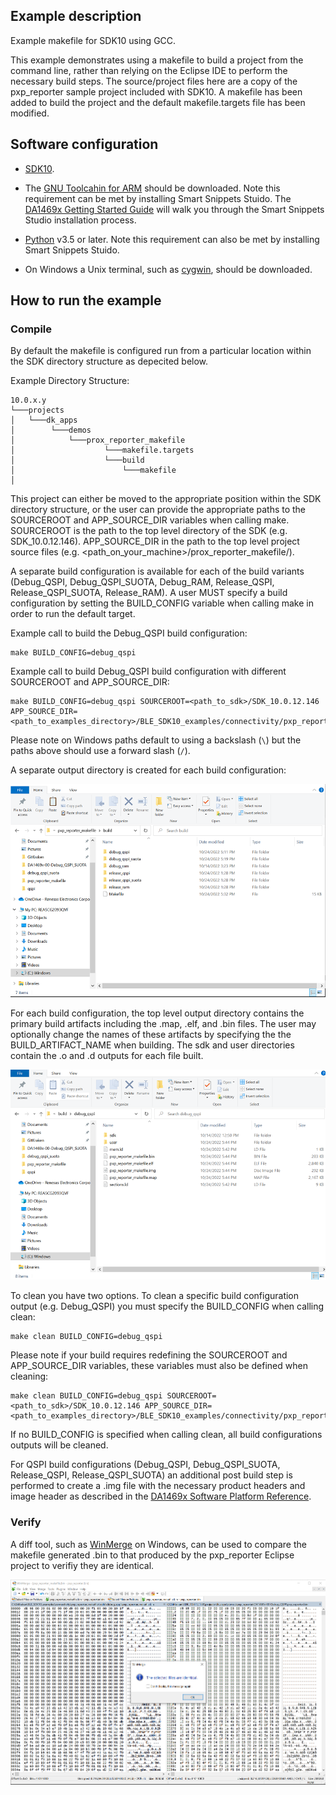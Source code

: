 ## Example description

Example makefile for SDK10 using GCC. 

This example demonstrates using a makefile to build a project from the command line, rather than relying on the Eclipse IDE to perform the necessary build steps. 
The source/project files here are a copy of the pxp_reporter sample project included with SDK10. A makefile has been added to build the project and the default makefile.targets
file has been modified. 


## Software configuration

- [SDK10](https://www.dialog-semiconductor.com/da1469x_sdk_latest).
- The [GNU Toolcahin for ARM](https://developer.arm.com/Tools%20and%20Software/GNU%20Toolchain) should be downloaded. Note this requirement can be met by installing Smart Snippets Stuido. The [DA1469x Getting Started Guide](http://lpccs-docs.renesas.com/um-b-090-da1469x_getting_started/Software_Development_Tools/Software_Development_Tools.html#smartsnippets-tm-studio-installation-and-starting)
will walk you through the Smart Snippets Studio installation process. 
- [Python](https://www.python.org/) v3.5 or later. Note this requirement can also be met by installing Smart Snippets Stuido.
 
- On Windows a Unix terminal, such as [cygwin](https://www.cygwin.com/), should be downloaded.


## How to run the example

### Compile

By default the makefile is configured run from a particular location within the SDK directory structure as depecited below.  

Example Directory Structure:

```
10.0.x.y
└───projects
│   └───dk_apps
│        └───demos
│            └───prox_reporter_makefile
│                    └───makefile.targets
│                    └───build
│                        └───makefile
│
```

This project can either be moved to the appropriate position within the SDK directory structure, or the user can provide the appropriate paths to the SOURCEROOT and APP_SOURCE_DIR variables when calling make.
SOURCEROOT is the path to the top level directory of the SDK (e.g. SDK_10.0.12.146). APP_SOURCE_DIR in the path to the top level project source files (e.g. <path_on_your_machine>/prox_reporter_makefile/).

A separate build configuration is available for each of the build variants (Debug_QSPI, Debug_QSPI_SUOTA, Debug_RAM, Release_QSPI, Release_QSPI_SUOTA, Release_RAM). A user MUST specify a build configuration by setting the BUILD_CONFIG variable when calling make 
in order to run the default target.

Example call to build the Debug_QSPI build configuration:

```
make BUILD_CONFIG=debug_qspi
```

Example call to build Debug_QSPI build configuration with different SOURCEROOT and APP_SOURCE_DIR:

```
make BUILD_CONFIG=debug_qspi SOURCEROOT=<path_to_sdk>/SDK_10.0.12.146 APP_SOURCE_DIR=<path_to_examples_directory>/BLE_SDK10_examples/connectivity/pxp_reporter_makefile
```

Please note on Windows paths default to using a backslash (`\`) but the paths above should use a forward slash (`/`).

A separate output directory is created for each build configuration: 

![build_output_dirs](assets/build_output_dirs.png)

For each build configuration, the top level output directory contains the primary build artifacts including the .map, .elf, and .bin files. The user may optionally change the names of these artifacts by specifying the the BUILD_ARTIFACT_NAME when building.
The sdk and user directories contain the .o and .d outputs for each file built.

![debug_qspi_output_top](assets/debug_qspi_output_top.png)

To clean you have two options. To clean a specific build configuration output (e.g. Debug_QSPI) you must specify the BUILD_CONFIG when calling clean:

```
make clean BUILD_CONFIG=debug_qspi
```

Please note if your build requires redefining the SOURCEROOT and APP_SOURCE_DIR variables, these variables must also be defined when cleaning:

```
make clean BUILD_CONFIG=debug_qspi SOURCEROOT=<path_to_sdk>/SDK_10.0.12.146 APP_SOURCE_DIR=<path_to_examples_directory>/BLE_SDK10_examples/connectivity/pxp_reporter_makefile
```

If no BUILD_CONFIG is specified when calling clean, all build configurations outputs will be cleaned. 

For QSPI build configurations (Debug_QSPI, Debug_QSPI_SUOTA, Release_QSPI, Release_QSPI_SUOTA) an additional post build step is performed to create a .img file with the necessary product headers and image header as described in the [DA1469x Software Platform Reference](http://lpccs-docs.renesas.com/um-b-092-da1469x_software_platform_reference/User_guides/User_guides.html#flash-layout). 

### Verify

A diff tool, such as [WinMerge](https://winmerge.org/?lang=en) on Windows, can be used to compare the makefile generated .bin to that produced by the pxp_reporter Eclipse project to verifiy they are identical. 

![winmerge](assets/winmerge.PNG)
